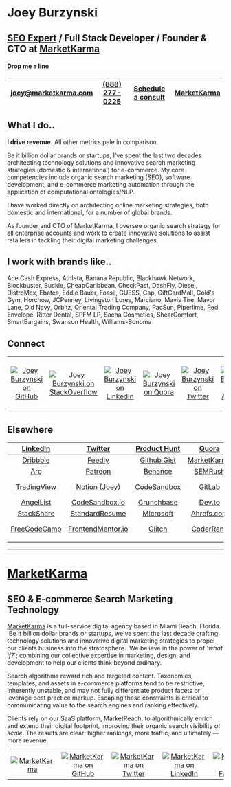 

# Joey Burzynski
## **[SEO Expert](https://www.linkedin.com/in/miamibeachseo/ "Joey Burzynski: SEO Expert") / Full Stack Developer / Founder & CTO at [MarketKarma](https://www.marketkarma.com "MarketKarma: SEO Agency in Miami Beach, Florida")**  

#### Drop me a line

|[joey@marketkarma.com](mailto:joey@marketkarma.com "Drop me a line via email.")   |[(888) 277-0225](tel:8882770225 "Give me a shout.")   |[Schedule a consult](https://calendarhero.to/SEO "Schedule a time to chat.")   |[MarketKarma](https://www.google.com/search?q=MarketKarma+SEO "Find me online.")
|:-:|:-:|:-:|:-:|
  
  
## What I do..

**I drive revenue.** All other metrics pale in comparison.

Be it billion dollar brands or startups, I've spent the last two decades architecting technology solutions and innovative search marketing strategies (domestic & international) for e-commerce.  My core competencies include organic search marketing (SEO), software development, and e-commerce marketing automation through the application of computational ontologies/NLP.

I have worked directly on architecting online marketing strategies, both domestic and international, for a number of global brands.

As founder and CTO of MarketKarma, I oversee organic search strategy for all enterprise accounts and work to create innovative solutions to assist retailers in tackling their digital marketing challenges.
  
  
## I work with brands like..

Ace Cash Express, Athleta, Banana Republic, Blackhawk Network, Blockbuster, Buckle, CheapCaribbean, CheckPast, DashFly, Diesel, DistroMex, Ebates, Eddie Bauer, Fossil, GUESS, Gap, GiftCardMall, Gold's Gym, Horchow, JCPenney, Livingston Lures, Marciano, Mavis Tire, Mavor Lane, Old Navy, Orbitz, Oriental Trading Company, PacSun, Piperlime, Red Envelope, Ritter Dental, SPFM LP, Sacha Cosmetics, ShearComfort, SmartBargains, Swanson Health, Williams-Sonoma
  
  
## Connect

| | | | | | | | | | | | |
| :-: | :-: | :-: | :-: | :-: | :-: | :-: | :-: | :-: | :-: | :-: | :-: |
|[![Joey Burzynski on GitHub](https://www.marketkarma.com/shared/GitHub.png "Joey Burzynski on GitHub")](https://github.com/JoeyBurzynski "Joey Burzynski on GitHub")|[![Joey Burzynski on StackOverflow](https://www.marketkarma.com/shared/StackOverflow.png "Joey Burzynski on StackOverflow")](https://stackoverflow.com/users/3767344/joeyburzynski "SEO Expert") |[![Joey Burzynski on LinkedIn](https://www.marketkarma.com/shared/LinkedIn.png "Joey Burzynski on LinkedIn")](https://www.linkedin.com/in/miamibeachseo "Joey Burzynski: Miami SEO Expert") |[![Joey Burzynski on Quora](https://www.marketkarma.com/shared/Quora.png "Joey Burzynski on Quora")](https://www.quora.com/profile/Joey-Burzynski "Joey Burzynski on Quora") |[![Joey Burzynski on Twitter](https://www.marketkarma.com/shared/Twitter.png "Joey Burzynski on Twitter")](https://twitter.com/JoeyBurzynski "Joey Burzynski on Twitter") |[![Joey Burzynski on AngelList](https://www.marketkarma.com/shared/AngelList.png "Joey Burzynski on AngelList")](https://angel.co/joeyburzynski "Joey Burzynski on AngelList") |[![Joey Burzynski on Google+](https://www.marketkarma.com/shared/GooglePlus.png "Joey Burzynski on Google+")](https://plus.google.com/u/1/+JoeyBurzynski81 "Joey Burzynski on Google+") |[![Joey Burzynski on Dribbble](https://www.marketkarma.com/shared/Dribbble.png "Joey Burzynski on Dribbble")](https://dribbble.com/JoeyBurzynski "Joey Burzynski on Dribbble") |[![Joey Burzynski on Behance](https://www.marketkarma.com/shared/Behance.png "Joey Burzynski on Behance")](https://www.behance.net/joeyburzynski "Joey Burzynski on Behance") |[![Joey Burzynski on Feedly](https://www.marketkarma.com/shared/Feedly.png "Joey Burzynski on Feedly")](https://feedly.com/joeyburzynski "Joey Burzynski on Feedly") |[![Drop me a line via Email](https://www.marketkarma.com/shared/Email.png "Drop me a line via Email")](mailto:joey@marketkarma.com "Drop me a line via Email") |[![Give me a shout via Phone](https://www.marketkarma.com/shared/Phone.png "Give me a shout via Phone")](tel:8882770225 "Give me a shout via Phone") |
  
  
## Elsewhere

|[LinkedIn](https://www.linkedin.com/in/miamibeachseo "SEO Expert Joey Burzynski on LinkedIn")|[Twitter](https://twitter.com/JoeyBurzynski "Joey Burzynski on Twitter")   |[Product Hunt](https://www.producthunt.com/@joeyburzynski "Joey Burzynski on ProductHunt")   |[Quora](https://www.quora.com/profile/Joey-Burzynski "Joey Burzynski on Quora")   |[CodeMentor](https://www.codementor.io/@marketkarma "MarketKarma on CodeMentor")   |[StackOverflow](https://stackoverflow.com/users/3767344/joeyburzynski "Joey Burzynski: SEO Expert")   |
|:-:|:-:|:-:|:-:|:-:|:-:|
|[Dribbble](https://dribbble.com/JoeyBurzynski "Joey Burzynski on Dribbble")   |[Feedly](https://feedly.com/joeyburzynski/ "Joey Burzynski's Feedly feed")   |[Github Gist](https://gist.github.com/JoeyBurzynski "Joey Burzynski's Gists on GitHub")   |[MarketKarma](https://www.marketkarma.com "MarketKarma: SEO Agency in Miami, Florida")   |[Medium](https://medium.com/@joeyburzynski "Joey Burzynski on Medium.com")   |[Moz](https://moz.com/community/users/4206813 "Joey Burzynski on Moz.com")|[CodePen](https://codepen.io/ResistedNormalcy "Joey Burzynski on CodePen")
|[Arc](https://arc.dev/@marketkarma "SEO Agency MarketKarma on Arc.dev")   |[Patreon](https://www.patreon.com/JoeyBurzynski/ "Joey Burzynski on Patreon.com")   |[Behance](https://www.behance.net/joeyburzynski "Joey Burzynski on Behance.net")   |[SEMRush](https://www.semrush.com/user/146064753/ "SEO Expert Joey Burzynski on SEMRush.com")   |[Crunchbase](https://www.crunchbase.com/person/joey-burzynski "Joey Burzynski on Crunchbase.com")   |[AngelList](https://angel.co/u/joeyburzynski "Joey Burzynski on Angel.co")   |
|[TradingView](https://www.tradingview.com/u/JoeyBurzynski/ "Joey Burzynski on TradingView")   |[Notion (Joey)](https://marketkarma.notion.site/marketkarma/112ca361fc12483292f237997bbc5be7?v=01ab4dc1a83b4baa986d476e0c0b614b "Joey Burzynski on Notion")   |[CodeSandbox](https://codesandbox.io/u/JoeyBurzynski "Joey Burzynski on CodeSandbox")   |[GitLab](https://gitlab.com/JoeyBurzynski "Joey Burzynski on GitLab")   |[Google Developers](https://developers.google.com/profile/u/111165200429261031855 "Joey Burzynski's Google Developer profile")   |[Arc.dev](https://community.arc.dev/user/joeyburzynski "Joey Burzynski's profile at Arc.dev Community")   |
|[AngelList](https://angel.co/u/joeyburzynski "Joey Burzynski on AngelList.co") |[CodeSandbox.io](https://codesandbox.io/u/JoeyBurzynski "Joey Burzynski on CodeSandbox.io")  |[Crunchbase](https://www.crunchbase.com/person/joey-burzynski "Joey Burzynski on Crunchbase")  |[Dev.to](https://dev.to/joeyburzynski "Joey Burzynski on Dev.to")  |[IndieHackers](https://www.indiehackers.com/JoeyBurzynski "Joey Burzynski on IndieHackers")  |[JSFiddle](https://jsfiddle.net/user/joeyburzynski/fiddles/ "Joey Burzynski's fiddles on JSFiddle")  |  
|[StackShare](https://stackshare.io/JoeyBurzynski "Joey Burzynski on StackShare")  |[StandardResume](https://standardresume.co/r/JoeyBurzynski "Joey Burzynski on StandardResume")  |[Microsoft](https://www.microsoft.com/en-us/solution-providers/partnerdetails/793256ea-c3e6-4c90-8956-7d4c654ae549/8bad3432-1cdb-4d2e-8250-5a4b92e8fe5a "MarketKarma on Microsoft")  |[Ahrefs.com](https://ahrefs.com/seo-agencies/us/fl/miami-beach "MarketKarma: E-Commerce SEO Agency on Ahrefs.com")  |[Notion (MK)](https://marketkarma.notion.site/ "MarketKarma SEO")  |[ORCID](https://orcid.org/0000-0002-7448-8294 "Joey Burzynski on ORCID")  |  
|[FreeCodeCamp](https://www.freecodecamp.org/SEOExpert "Joey Burzynski on FreeCodeCamp.org")  |[FrontendMentor.io](https://www.frontendmentor.io/profile/JoeyBurzynski "Joey Burzynski on FrontendMentor.io")  |[Glitch](https://glitch.com/@JoeyBurzynski "Joey Burzynski on Glitch")  |[CoderRank](https://profile.codersrank.io/user/joeyburzynski "Joey Burzynski on CoderRank")  |[Fast Company](https://board.fastcompany.com/profile/Joey-Burzynski-Founder-CTO-MarketKarma/12629614-d0b7-4a8c-8076-5be2166473a0 "Joey Burzynski on Fast Company")  |[Forbes Tech Council](https://profiles.forbes.com/members/tech/profile/Joey-Burzynski-Founder-CTO-MarketKarma/72b6886c-bd96-4988-ad8b-14287a291009 "Joey Burzynski on Forbes Tech Council")  |  
|  |  |  |  |  |  |  
----------
  
  
# [MarketKarma](https://www.marketkarma.com "MarketKarma: SEO Agency in Miami, Florida")
## SEO & E-commerce Search Marketing Technology

[MarketKarma](https://marketkarma.notion.site/a9e7fe51ce694d06a02c6836581b70be?v=04588429aabb4b768bad54aa87b71193 "SEO Agency in Miami Beach, Florida") is a full-service digital agency based in Miami Beach, Florida.  Be it billion dollar brands or startups, we've spent the last decade crafting technology solutions and innovative digital marketing strategies to propel our clients business into the stratosphere.  We believe in the power of '_what if?_'; combining our collective expertise in marketing, design, and development to help our clients think beyond ordinary.

Search algorithms reward rich and targeted content. Taxonomies, templates, and assets in e-commerce platforms tend to be restrictive, inherently unstable, and may not fully differentiate product facets or leverage best practice markup. Escaping these constraints is critical to communicating value to the search engines and ranking effectively.

Clients rely on our SaaS platform, MarketReach, to algorithmically enrich and extend their digital footprint, improving their organic search visibility _at scale_.  The results are clear: higher rankings, more traffic, and ultimately — more revenue. 

 
| | | | | | |
| :-: | :-: | :-: | :-: | :-: | :-: |
|[![MarketKarma](https://www.marketkarma.com/shared/MarketKarma.png "MarketKarma: E-commerce SEO Technology")](https://www.marketkarma.com "MarketKarma: Internet Marketing Agency in Miami Beach, Florida")|[![MarketKarma on GitHub](https://www.marketkarma.com/shared/GitHub.png "MarketKarma on GitHub")](https://github.com/MarketKarma "MarketKarma on GitHub")|[![MarketKarma on Twitter](https://www.marketkarma.com/shared/Twitter.png "MarketKarma on Twitter")](https://twitter.com/MarketKarma "MarketKarma on Twitter")|[![MarketKarma on LinkedIn](https://www.marketkarma.com/shared/LinkedIn.png "MarketKarma on LinkedIn")](https://www.linkedin.com/company/MarketKarma "MarketKarma: E-commerce Search Marketing Technology")|[![MarketKarma on Facebook](https://www.marketkarma.com/shared/Facebook.png "MarketKarma on Facebook")](https://www.facebook.com/MarketKarma "MarketKarma: E-commerce SEO Experts in Miami Beach, Florida")|[![MarketKarma on AngelList](https://www.marketkarma.com/shared/AngelList.png "MarketKarma on AngelList")](https://angel.co/marketkarma "MarketKarma on AngelList")|



<!--
**JoeyBurzynski/JoeyBurzynski** is a ✨ _special_ ✨ repository because its `README.md` (this file) appears on your GitHub profile.

Here are some ideas to get you started:

- 🔭 I’m currently working on ...
- 🌱 I’m currently learning ...
- 👯 I’m looking to collaborate on ...
- 🤔 I’m looking for help with ...
- 💬 Ask me about ...
- 📫 How to reach me: ...
- 😄 Pronouns: ...
- ⚡ Fun fact: ...
-->
